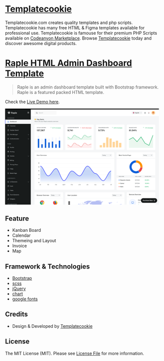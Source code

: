 # [Templatecookie](https://templatecookie.com)
Templatecookie.com creates quality templates and php scripts. Templatecookie has many free HTML & Figma templates available for professional use. Templatecookie is famouse for their premium PHP Scripts available on [Codeanyon Marketplace](https://codecanyon.net/user/templatecookie). Browse [Templatecookie](https://templatecookie.com) today and discover awesome digital products.

# [Raple HTML Admin Dashboard Template](https://www.templatecookie.com/templates/varin-html-template)

> Raple is an admin dashboard template built with Bootstrap framework. Raple is a featured packed HTML template.

Check the [Live Demo here](https://raple-dashboard.netlify.app).

![](screenshot.png)

## Feature
- Kanban Board
- Calendar
- Themeing and Layout
- Invoice
- Map

## Framework & Technologies
- [Bootstrap](https://getbootstrap.com/)
- [scss](https://sass-lang.com/)
- [jQuery](https://jquery.com/)
- [chart](https://www.chartjs.org/docs/latest/developers/plugins.html)
- [google fonts](https://fonts.google.com/)

## Credits
- Design & Developed by [Templatecookie](https://templatecookie.com)

## License
The MIT License (MIT). Please see [License File](LICENSE.md) for more information.

